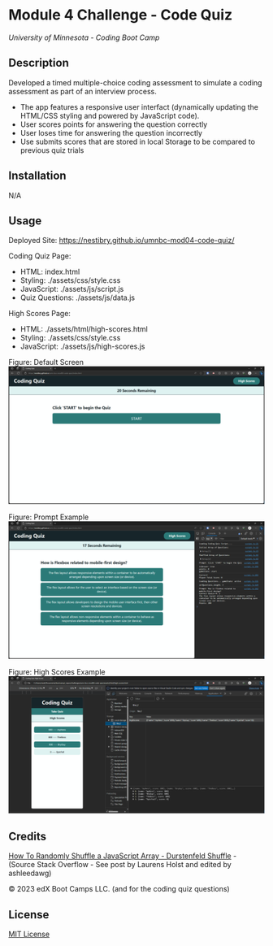 # Module 4 Challenge - Code Quiz
*University of Minnesota - Coding Boot Camp*

## Description
Developed a timed multiple-choice coding assessment to simulate a coding assessment as part of an interview process.
- The app features a responsive user interfact (dynamically updating the HTML/CSS styling and powered by JavaScript code). 
- User scores points for answering the question correctly
- User loses time for answering the question incorrectly
- Use submits scores that are stored in local Storage to be compared to previous quiz trials

## Installation

N/A

## Usage

Deployed Site: https://nestibry.github.io/umnbc-mod04-code-quiz/

Coding Quiz Page: 
- HTML: index.html
- Styling: ./assets/css/style.css
- JavaScript: ./assets/js/script.js
- Quiz Questions: ./assets/js/data.js

High Scores Page:
- HTML: ./assets/html/high-scores.html
- Styling: ./assets/css/style.css
- JavaScript: ./assets/js/high-scores.js


Figure: Default Screen
![Default Screen](./assets/images/default-screen-demo.png)

Figure: Prompt Example
![Prompt Example](./assets/images/quiz-demo.png)
 
Figure: High Scores Example
![High Scores Example](./assets/images/high-scores-demo.png)



## Credits
[How To Randomly Shuffle a JavaScript Array - Durstenfeld Shuffle](https://stackoverflow.com/questions/2450954/how-to-randomize-shuffle-a-javascript-array) -  (Source Stack Overflow - See post by Laurens Holst and edited by ashleedawg)

© 2023 edX Boot Camps LLC. (and for the coding quiz questions)

## License

[MIT License](https://choosealicense.com/licenses/mit/)


